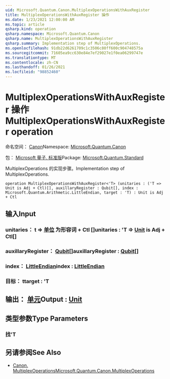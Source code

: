 ```yaml
---
uid: Microsoft.Quantum.Canon.MultiplexOperationsWithAuxRegister
title: MultiplexOperationsWithAuxRegister 操作
ms.date: 1/23/2021 12:00:00 AM
ms.topic: article
qsharp.kind: operation
qsharp.namespace: Microsoft.Quantum.Canon
qsharp.name: MultiplexOperationsWithAuxRegister
qsharp.summary: Implementation step of MultiplexOperations.
ms.openlocfilehash: 91db22d6261709c1c3506c80ff600c904748575a
ms.sourcegitcommit: 71605ea9cc630e84e7ef29027e1f0ea06299747e
ms.translationtype: MT
ms.contentlocale: zh-CN
ms.lasthandoff: 01/26/2021
ms.locfileid: "98852460"
---
```

# <a name="multiplexoperationswithauxregister-operation"></a><span data-ttu-id="a0d92-102">MultiplexOperationsWithAuxRegister 操作</span><span class="sxs-lookup"><span data-stu-id="a0d92-102">MultiplexOperationsWithAuxRegister operation</span></span>

<span data-ttu-id="a0d92-103">命名空间： [Canon](xref:Microsoft.Quantum.Canon)</span><span class="sxs-lookup"><span data-stu-id="a0d92-103">Namespace: [Microsoft.Quantum.Canon](xref:Microsoft.Quantum.Canon)</span></span>

<span data-ttu-id="a0d92-104">包： [Microsoft 量子. 标准版](https://nuget.org/packages/Microsoft.Quantum.Standard)</span><span class="sxs-lookup"><span data-stu-id="a0d92-104">Package: [Microsoft.Quantum.Standard](https://nuget.org/packages/Microsoft.Quantum.Standard)</span></span>


<span data-ttu-id="a0d92-105">MultiplexOperations 的实现步骤。</span><span class="sxs-lookup"><span data-stu-id="a0d92-105">Implementation step of MultiplexOperations.</span></span>

```qsharp
operation MultiplexOperationsWithAuxRegister<'T> (unitaries : ('T => Unit is Adj + Ctl)[], auxillaryRegister : Qubit[], index : Microsoft.Quantum.Arithmetic.LittleEndian, target : 'T) : Unit is Adj + Ctl
```


## <a name="input"></a><span data-ttu-id="a0d92-106">输入</span><span class="sxs-lookup"><span data-stu-id="a0d92-106">Input</span></span>

### <a name="unitaries--t--unit--is-adj--ctl"></a><span data-ttu-id="a0d92-107">unitaries： t => [单位](xref:microsoft.quantum.lang-ref.unit)  为形容词 + Ctl []</span><span class="sxs-lookup"><span data-stu-id="a0d92-107">unitaries : 'T => [Unit](xref:microsoft.quantum.lang-ref.unit)  is Adj + Ctl[]</span></span>




### <a name="auxillaryregister--qubit"></a><span data-ttu-id="a0d92-108">auxillaryRegister： [Qubit](xref:microsoft.quantum.lang-ref.qubit)[]</span><span class="sxs-lookup"><span data-stu-id="a0d92-108">auxillaryRegister : [Qubit](xref:microsoft.quantum.lang-ref.qubit)[]</span></span>




### <a name="index--littleendian"></a><span data-ttu-id="a0d92-109">index： [LittleEndian](xref:Microsoft.Quantum.Arithmetic.LittleEndian)</span><span class="sxs-lookup"><span data-stu-id="a0d92-109">index : [LittleEndian](xref:Microsoft.Quantum.Arithmetic.LittleEndian)</span></span>




### <a name="target--t"></a><span data-ttu-id="a0d92-110">目标： t</span><span class="sxs-lookup"><span data-stu-id="a0d92-110">target : 'T</span></span>





## <a name="output--unit"></a><span data-ttu-id="a0d92-111">输出： [单元](xref:microsoft.quantum.lang-ref.unit)</span><span class="sxs-lookup"><span data-stu-id="a0d92-111">Output : [Unit](xref:microsoft.quantum.lang-ref.unit)</span></span>



## <a name="type-parameters"></a><span data-ttu-id="a0d92-112">类型参数</span><span class="sxs-lookup"><span data-stu-id="a0d92-112">Type Parameters</span></span>

### <a name="t"></a><span data-ttu-id="a0d92-113">找</span><span class="sxs-lookup"><span data-stu-id="a0d92-113">'T</span></span>



## <a name="see-also"></a><span data-ttu-id="a0d92-114">另请参阅</span><span class="sxs-lookup"><span data-stu-id="a0d92-114">See Also</span></span>

- [<span data-ttu-id="a0d92-115">Canon. MultiplexOperations</span><span class="sxs-lookup"><span data-stu-id="a0d92-115">Microsoft.Quantum.Canon.MultiplexOperations</span></span>](xref:Microsoft.Quantum.Canon.MultiplexOperations)